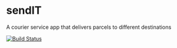 # sendIT
A courier service app that delivers parcels to different destinations

[![Build Status](https://travis-ci.org/omenkish/sendIT.svg?branch=feature%2Fendpoints)](https://travis-ci.org/omenkish/sendIT)